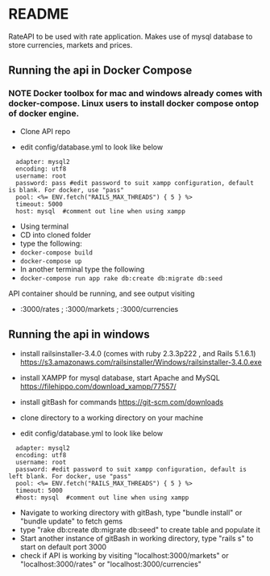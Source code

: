 # README

RateAPI to be used with rate application. Makes use of mysql database to store currencies, markets and prices.

## Running the api in Docker Compose
### NOTE Docker toolbox for mac and windows already comes with docker-compose. Linux users to install docker compose ontop of docker engine.

*	Clone API repo

*	edit config/database.yml to look like below
```default: &default
  adapter: mysql2
  encoding: utf8
  username: root
  password: pass #edit password to suit xampp configuration, default is blank. For docker, use "pass"
  pool: <%= ENV.fetch("RAILS_MAX_THREADS") { 5 } %>
  timeout: 5000
  host: mysql  #comment out line when using xampp 
  ```

*	Using terminal
*	CD into cloned folder
*	type the following:
*	`docker-compose build`
*	`docker-compose up`
*	In another terminal type the following
*	`docker-compose run app rake db:create db:migrate db:seed`

API container should be running, and see output visiting

*	<machine-ip>:3000/rates ; <machine-ip>:3000/markets ; <machine-ip>:3000/currencies



## Running the api in windows

*	install railsinstaller-3.4.0 (comes with ruby 2.3.3p222 , and Rails 5.1.6.1) https://s3.amazonaws.com/railsinstaller/Windows/railsinstaller-3.4.0.exe
*	install XAMPP for mysql database, start Apache and MySQL https://filehippo.com/download_xampp/77557/
*	install gitBash for commands https://git-scm.com/downloads
*	clone directory to a working directory on your machine

*	edit config/database.yml to look like below

```default: &default
  adapter: mysql2
  encoding: utf8
  username: root
  password: #edit password to suit xampp configuration, default is left blank. For docker, use "pass"
  pool: <%= ENV.fetch("RAILS_MAX_THREADS") { 5 } %>
  timeout: 5000
  #host: mysql  #comment out line when using xampp 
  ```

*	Navigate to working directory with gitBash, type "bundle install" or "bundle update" to fetch gems
*	type "rake db:create db:migrate db:seed" to create table and populate it
*	Start another instance of gitBash in working directory, type "rails s" to start on default port 3000
*	check if API is working by visiting "localhost:3000/markets" or "localhost:3000/rates" or "localhost:3000/currencies"
	